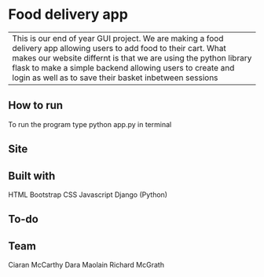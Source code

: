 # Food delivery app
<table>
<tr>
<td>
  This is our end of year GUI project. We are making a food delivery app allowing users to add food to their cart. What makes our website differnt is that we are using the python library flask to make a simple backend allowing users to create and login as well as to save their basket inbetween sessions
</td>
</tr>
</table>

## How to run
To run the program type python app.py in terminal 

## Site

## Built with 
HTML
Bootstrap CSS
Javascript
Django (Python)

## To-do

## Team
Ciaran McCarthy
Dara Maolain
Richard McGrath


